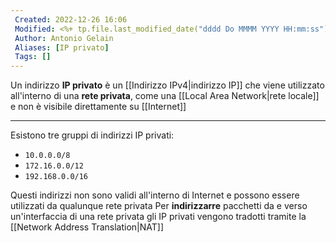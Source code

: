 ```yaml
---
 Created: 2022-12-26 16:06
 Modified: <%+ tp.file.last_modified_date("dddd Do MMMM YYYY HH:mm:ss") %>
 Author: Antonio Gelain
 Aliases: [IP privato]
 Tags: []
---
```


Un indirizzo **IP privato** è un [[Indirizzo IPv4|indirizzo IP]] che viene utilizzato all'interno di una **rete privata**, come una [[Local Area Network|rete locale]] e non è visibile direttamente su [[Internet]]

---

Esistono tre gruppi di indirizzi IP privati:
- `10.0.0.0/8`
- `172.16.0.0/12`
- `192.168.0.0/16`

Questi indirizzi non sono validi all'interno di Internet e possono essere utilizzati da qualunque rete privata
Per **indirizzarre** pacchetti da e verso un'interfaccia di una rete privata gli IP privati vengono tradotti tramite la [[Network Address Translation|NAT]]
